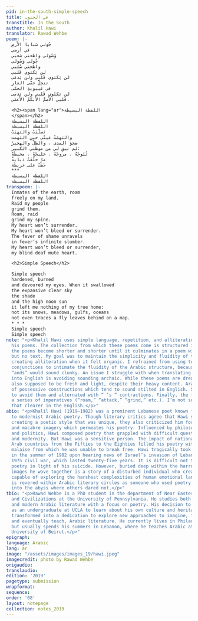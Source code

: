 ```yaml
---
pid: in-the-south-simple-speech
title: في الجنوب
transtitle: In the South
author: Khalil Hawi
translator: Rawad Wehbe
poem: |-
  جُولي سَبايا الأَرضِ
  في أرضي
  وَصُولي واطحني شعبي
  جُولي وَصُولي
  واطحني صُلبي
  لن يَكتوي قَلبي
  لن يَكتوي قَلبي ولن يَدمَى
  تنحلُّ حمَّى العارِ
  في غَيبوبةِ الحمَّى
  لن يَكتَوي قَلبي ولن يَدمَى
  قَلبي الأَصمُّ الأَبكَمُ الأَعمَى.

  <h2><span lang="ar">اللفظة البسيطة
  </span></h2>
  اللفظة البسيطة
  اللفظة البسيطة
  تَصلَّبَتْ والتهبَتْ
  والتهمَتْ عينَّي حين التهمت
  صَحوَ المدى ، والظلَّ والهجيرْ
  لم تبقِ لي من موطني الكبير:
  ثُلوجَهُ ، مروجَهُ ، خليجَهُ ، محيطَهُ
  ما خلَّفَتْ ذبابةٌ
  حَطَّتْ على خريطَة
  ***
  اللفظة البسيطة
  اللفظة البسيطة
transpoem: |-
  Inmates of the earth, roam
  freely on my land.
  Raid my people
  grind them.
  Roam, raid
  grind my spine.
  My heart won’t surrender.
  My heart won’t bleed or surrender.
  The fever of shame unravels
  in fever’s infinite slumber.
  My heart won’t bleed or surrender,
  my blind deaf mute heart.

  <h2>Simple Speech</h2>

  Simple speech
  hardened, burned
  and devoured my eyes. When it swallowed
  the expansive clear sky
  the shade
  and the high noon sun
  it left me nothing of my true home:
  not its snows, meadows, gulfs, oceans
  not even traces a fly leaves behind on a map.
  * * *
  Simple speech
  Simple speech
note: "<p>Khalil Hawi uses simple language, repetition, and alliteration throughout
  his poems. The collection from which these poems come is structured in a way that
  the poems become shorter and shorter until it culminates in a poem with a title
  but no text. My goal was to maintain the simplicity and fluidity of the syntax while
  creating alliteration when it felt organic. I refrained from using too many coordinating
  conjunctions to intimate the fluidity of the Arabic structure, because too many
  “ands” would sound clunky. An issue I struggle with when translating Arabic poetry
  into English is avoiding sounding archaic. While these poems are dreary, they are
  also supposed to be fresh and light, despite their heavy content. Arabic has a lot
  of possessive constructions which tend to sound stilted in English. So, I tried
  to avoid them and alternated with “ ’s “ contractions. Finally, the first poem uses
  a series of imperatives (“roam,” “attack,” “grind,” etc.). I’m not sure how to make
  that clearer in the English.</p>"
abio: "<p>Khalil Hawi (1919–1982) was a prominent Lebanese poet known for his contribution
  to modernist Arabic poetry. Though literary critics agree that Hawi succeeded in
  creating a poetic style that was unique, they also criticized him for the grotesque
  and macabre imagery which permeates his poetry. Influenced by philosophy, religion,
  and politics, Hawi composed poetry that grappled with difficult questions of authenticity
  and modernity. But Hawi was a sensitive person. The impact of national defeat throughout
  Arab countries from the Fifties to the Eighties filled his poetry with a lingering
  malaise from which he was unable to break free. Hawi tragically took his own life
  in the summer of 1982 upon hearing news of Israel’s invasion of Lebanon during the
  1975 civil war, which lasted twenty-five years. It is difficult not to read Hawi’s
  poetry in light of his suicide. However, buried deep within the harrowing and nightmarish
  images he wove together is a story of a disturbed individual who created a language
  capable of exploring the harshest complexities of human emotional landscapes. Hawi
  is revered within Arabic literary circles as someone who used poetry to look deep
  into the abyss where others dared not.</p>"
tbio: "<p>Rawad Wehbe is a PhD student in the department of Near Eastern Languages
  and Civilizations at the University of Pennsylvania. He studies both pre-modern
  and modern Arabic literature with a focus on poetry. His decision to study Arabic
  as an undergraduate at UCLA to learn about his own culture and heritage as an Arab-American
  transformed into a dedication to explore new approaches to imagine, frame, read,
  and eventually teach, Arabic literature. He currently lives in Philadelphia, PA,
  but usually spends his summers in Lebanon, where he teaches Arabic at the American
  University of Beirut.</p>"
epigraph:
language: Arabic
lang: ar
image: "/assets/images/images_19/hawi.jpeg"
imagecredit: photo by Rawad Wehbe
origaudio:
translaudio:
edition: '2019'
pagetype: submission
wrapformat:
sequence:
order: '08'
layout: notepage
collection: notes_2019
---
```

